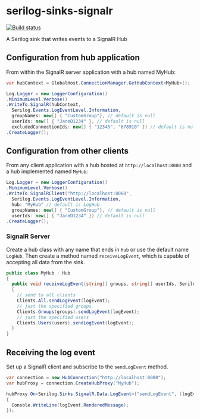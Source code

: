 # serilog-sinks-signalr

[![Build status](https://ci.appveyor.com/api/projects/status/292m45fa26x5iyfs/branch/master?svg=true)](https://ci.appveyor.com/project/serilog/serilog-sinks-signalr/branch/master)

A Serilog sink that writes events to a SignalR Hub

## Configuration from hub application

From within the SignalR server application with a hub named MyHub:

```csharp
var hubContext = GlobalHost.ConnectionManager.GetHubContext<MyHub>();

Log.Logger = new LoggerConfiguration()
.MinimumLevel.Verbose()
.WriteTo.SignalR(hubContext,
  Serilog.Events.LogEventLevel.Information,
  groupNames: new[] { "CustomGroup"}, // default is null
  userIds: new[] { "JaneD1234" }, // default is null
  excludedConnectionIds: new[] { "12345", "678910" }) // default is null
.CreateLogger();
```

## Configuration from other clients

From any client application with a hub hosted at `http://localhost:8080` and a hub implemented named `MyHub`:

```csharp
Log.Logger = new LoggerConfiguration()
.MinimumLevel.Verbose()
.WriteTo.SignalRClient("http://localhost:8080",
  Serilog.Events.LogEventLevel.Information,
  hub: "MyHub" // default is LogHub
  groupNames: new[] { "CustomGroup"}, // default is null
  userIds: new[] { "JaneD1234" }) // default is null
.CreateLogger();
```

### SignalR Server
Create a hub class with any name that ends in `Hub` or use the default name `LogHub`. Then create a method named `receiveLogEvent`, which is capable of accepting all data from the sink.
```csharp
public class MyHub : Hub
{
  public void receiveLogEvent(string[] groups, string[] userIds, Serilog.Sinks.SignalR.Data.LogEvent logEvent)
  {
    // send to all clients
    Clients.All.sendLogEvent(logEvent);
    // just the specified groups
	Clients.Groups(groups).sendLogEvent(logEvent);
    // just the specified users
    Clients.Users(users).sendLogEvent(logEvent);
  }
}
```

## Receiving the log event
Set up a SignalR client and subscribe to the `sendLogEvent` method.

```csharp
var connection = new HubConnection("http://localhost:8080");
var hubProxy = connection.CreateHubProxy("MyHub");

hubProxy.On<Serilog.Sinks.SignalR.Data.LogEvent>("sendLogEvent", (logEvent) =>
{
  Console.WriteLine(logEvent.RenderedMessage);
});
```